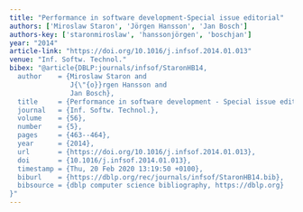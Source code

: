 ```yaml
---
title: "Performance in software development-Special issue editorial"
authors: ['Miroslaw Staron', 'Jörgen Hansson', 'Jan Bosch']
authors-key: ['staronmiroslaw', 'hanssonjörgen', 'boschjan']
year: "2014"
article-link: "https://doi.org/10.1016/j.infsof.2014.01.013"
venue: "Inf. Softw. Technol."
bibex: "@article{DBLP:journals/infsof/StaronHB14,
  author    = {Miroslaw Staron and
               J{\"{o}}rgen Hansson and
               Jan Bosch},
  title     = {Performance in software development - Special issue editorial},
  journal   = {Inf. Softw. Technol.},
  volume    = {56},
  number    = {5},
  pages     = {463--464},
  year      = {2014},
  url       = {https://doi.org/10.1016/j.infsof.2014.01.013},
  doi       = {10.1016/j.infsof.2014.01.013},
  timestamp = {Thu, 20 Feb 2020 13:19:50 +0100},
  biburl    = {https://dblp.org/rec/journals/infsof/StaronHB14.bib},
  bibsource = {dblp computer science bibliography, https://dblp.org}
}"
---
```

